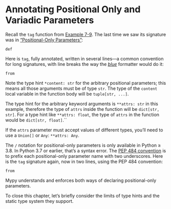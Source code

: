 # Annotating Positional Only and Variadic Parameters

Recall the `tag` function from [Example 7-9](ch07.html#tagger_ex). The last time we saw its signature was in [“Positional-Only Parameters”](ch07.html#positional_only_params):

```
def
```

Here is `tag`, fully annotated, written in several lines—a common convention for long signatures, with line breaks the way the [_blue_](https://fpy.li/8-10) formatter would do it:

```
from
```

Note the type hint `*content: str` for the arbitrary positional parameters; this means all those arguments must be of type `str`. The type of the `content` local variable in the function body will be `tuple[str, ...]`.

The type hint for the arbitrary keyword arguments is `**attrs: str` in this example, therefore the type of `attrs` inside the function will be `dict[str, str]`. For a type hint like `**attrs: float`, the type of `attrs` in the function would be `dict[str, float]`.``

If the `attrs` parameter must accept values of different types, you’ll need to use a `Union[]` or `Any`: `**attrs: Any`.

The `/` notation for positional-only parameters is only available in Python ≥ 3.8. In Python 3.7 or earlier, that’s a syntax error. The [PEP 484 convention](https://fpy.li/8-36) is to prefix each positional-only parameter name with two underscores. Here is the `tag` signature again, now in two lines, using the PEP 484 convention:

```
from
```

Mypy understands and enforces both ways of declaring positional-only parameters.

To close this chapter, let’s briefly consider the limits of type hints and the static type system they support.